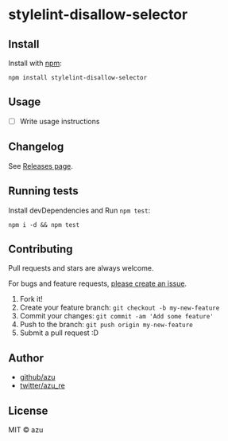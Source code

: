 # stylelint-disallow-selector



## Install

Install with [npm](https://www.npmjs.com/):

    npm install stylelint-disallow-selector

## Usage

- [ ] Write usage instructions

## Changelog

See [Releases page](https://github.com/azu/stylelint-disallow-selector/releases).

## Running tests

Install devDependencies and Run `npm test`:

    npm i -d && npm test

## Contributing

Pull requests and stars are always welcome.

For bugs and feature requests, [please create an issue](https://github.com/azu/stylelint-disallow-selector/issues).

1. Fork it!
2. Create your feature branch: `git checkout -b my-new-feature`
3. Commit your changes: `git commit -am 'Add some feature'`
4. Push to the branch: `git push origin my-new-feature`
5. Submit a pull request :D

## Author

- [github/azu](https://github.com/azu)
- [twitter/azu_re](https://twitter.com/azu_re)

## License

MIT © azu
